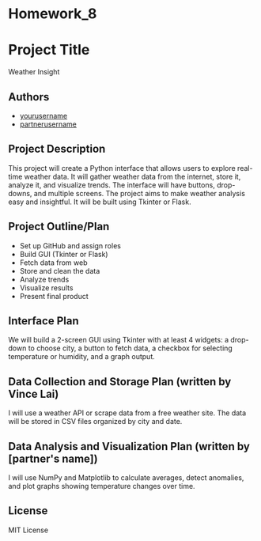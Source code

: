 # Homework_8

# Project Title
Weather Insight

## Authors
- [yourusername](https://github.com/yourusername)
- [partnerusername](https://github.com/partnerusername)

## Project Description
This project will create a Python interface that allows users to explore real-time weather data. It will gather weather data from the internet, store it, analyze it, and visualize trends. The interface will have buttons, drop-downs, and multiple screens. The project aims to make weather analysis easy and insightful. It will be built using Tkinter or Flask.

## Project Outline/Plan
- Set up GitHub and assign roles
- Build GUI (Tkinter or Flask)
- Fetch data from web
- Store and clean the data
- Analyze trends
- Visualize results
- Present final product

## Interface Plan
We will build a 2-screen GUI using Tkinter with at least 4 widgets: a drop-down to choose city, a button to fetch data, a checkbox for selecting temperature or humidity, and a graph output.

## Data Collection and Storage Plan (written by Vince Lai)
I will use a weather API or scrape data from a free weather site. The data will be stored in CSV files organized by city and date.

## Data Analysis and Visualization Plan (written by [partner's name])
I will use NumPy and Matplotlib to calculate averages, detect anomalies, and plot graphs showing temperature changes over time.

## License
MIT License
